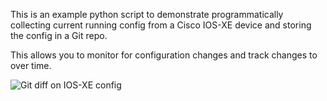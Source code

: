 This is an example python script to demonstrate programmatically collecting current running config from a Cisco IOS-XE device and storing the config in a Git repo.

This allows you to monitor for configuration changes and track changes to over time.

![Git diff on IOS-XE config](https://raw.githubusercontent.com/GShuttleworth/Cisco-IOS-XE-config-to-Git/main/readme_images/git_diff.png)